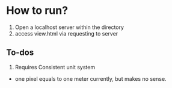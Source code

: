 # How to run?
1. Open a localhost server within the directory
2. access view.html via requesting to server

## To-dos
1. Requires Consistent unit system
- one pixel equals to one meter currently, but makes no sense.
